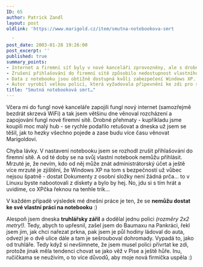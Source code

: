 ```yaml
---
ID: 65
author: Patrick Zandl
layout: post
oldlink: 'https://www.marigold.cz/item/smutna-notebookova-smrt

  '
post_date: 2003-01-28 19:26:00
post_excerpt: ''
published: true
summary_points:
- Internet a firemní síť byly v nové kanceláři zprovozněny, ale s drobnými komplikacemi.
- Zrušení přihlašování do firemní sítě způsobilo nedostupnost vlastního notebooku.
- Data z notebooku jsou obtížně dostupná kvůli zabezpečení Windows XP.
- Autor vyrobil velkou polici, která vyžadovala připevnění ke zdi pro stabilitu.
title: "Smutná notebooková smrt…"
---
```


<p>
Včera mi do fungl nové kanceláře zapojili fungl nový internet (samozřejmě bezdrát skrzevá WiFi) a tak jsem většinu dne věnoval rozcházení a zapojování fungl nové firemní sítě. Drobné přehmaty - kupříkladu jsme koupili moc malý hub - se rychle podařilo retušovat a dneska už jsem se těšil, jak to hezky všechno pojede a zase budu více času věnovat Marigoldovi. </p>

<p>
Chyba lávky. V nastavení notebooku jsem se rozhodl zrušit přihlašování do firemní sítě. A od té doby se na svůj vlastní notebook nemůžu přihlásit. Mrzuté je, že nevím, kdo od něj může znát administrátorský účet a ještě více mrzuté je zjištění, že Windows XP na tom s bezpečností už vůbec nejsou špatně - dostat Dokumenty z osobní složky není žádná prča... to v Linuxu byste nabootovali z diskety a bylo by hej. No, jdu si s tím hrát a uvidíme, co XPčka řeknou na tenhle trik...</p>

<p>
V každém případě výsledek mé dnešní práce je ten, že se <STRONG>nemůžu dostat ke své vlastní práci na notebooku</STRONG> :)</p>

<p>
Alespoň jsem dneska <STRONG>truhlářsky zářil</STRONG> a dodělal jednu polici <EM>(rozměry 2x2 metry!).</EM> Tedy, abych to upřesnil, zašel jsem do Baumaxu na Pankráci, řekl jsem jim, jak chci nařezat prkna, pak jsem je půl hodiny ládoval do auta, odvezl je o dvě ulice dále a tam je sešrouboval dohromady. Vypadá to, jako od truhláře. Tedy když si nevšimnete, že jsem musel polici přivrtat ke zdi, protože jinak měla tendenci chovat se jako věž v Pise a ještě hůře. Inu, ručičkama se neuživím, o to více důvodů, aby moje nová firmička uspěla :)</p>